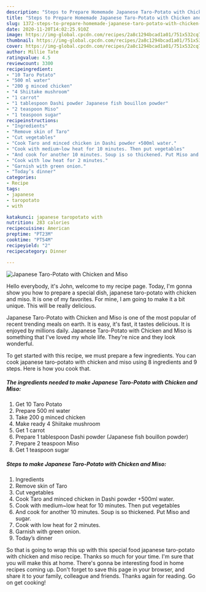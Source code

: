 ```yaml
---
description: "Steps to Prepare Homemade Japanese Taro-Potato with Chicken and Miso"
title: "Steps to Prepare Homemade Japanese Taro-Potato with Chicken and Miso"
slug: 1372-steps-to-prepare-homemade-japanese-taro-potato-with-chicken-and-miso
date: 2020-11-20T14:02:25.910Z
image: https://img-global.cpcdn.com/recipes/2a8c1294bcad1a01/751x532cq70/japanese-taro-potato-with-chicken-and-miso-recipe-main-photo.jpg
thumbnail: https://img-global.cpcdn.com/recipes/2a8c1294bcad1a01/751x532cq70/japanese-taro-potato-with-chicken-and-miso-recipe-main-photo.jpg
cover: https://img-global.cpcdn.com/recipes/2a8c1294bcad1a01/751x532cq70/japanese-taro-potato-with-chicken-and-miso-recipe-main-photo.jpg
author: Millie Tate
ratingvalue: 4.5
reviewcount: 3300
recipeingredient:
- "10 Taro Potato"
- "500 ml water"
- "200 g minced chicken"
- "4 Shiitake mushroom"
- "1 carrot"
- "1 tablespoon Dashi powder Japanese fish bouillon powder"
- "2 teaspoon Miso"
- "1 teaspoon sugar"
recipeinstructions:
- "Ingredients"
- "Remove skin of Taro"
- "Cut vegetables"
- "Cook Taro and minced chicken in Dashi powder +500ml water."
- "Cook with medium~low heat for 10 minutes. Then put vegetables"
- "And cook for another 10 minutes. Soup is so thickened. Put Miso and sugar."
- "Cook with low heat for 2 minutes."
- "Garnish with green onion."
- "Today’s dinner"
categories:
- Recipe
tags:
- japanese
- taropotato
- with

katakunci: japanese taropotato with 
nutrition: 283 calories
recipecuisine: American
preptime: "PT23M"
cooktime: "PT54M"
recipeyield: "2"
recipecategory: Dinner

---
```



![Japanese Taro-Potato with Chicken and Miso](https://img-global.cpcdn.com/recipes/2a8c1294bcad1a01/751x532cq70/japanese-taro-potato-with-chicken-and-miso-recipe-main-photo.jpg)

Hello everybody, it's John, welcome to my recipe page. Today, I'm gonna show you how to prepare a special dish, japanese taro-potato with chicken and miso. It is one of my favorites. For mine, I am going to make it a bit unique. This will be really delicious.

Japanese Taro-Potato with Chicken and Miso is one of the most popular of recent trending meals on earth. It is easy, it's fast, it tastes delicious. It is enjoyed by millions daily. Japanese Taro-Potato with Chicken and Miso is something that I've loved my whole life. They're nice and they look wonderful.




To get started with this recipe, we must prepare a few ingredients. You can cook japanese taro-potato with chicken and miso using 8 ingredients and 9 steps. Here is how you cook that.

<!--inarticleads1-->

##### The ingredients needed to make Japanese Taro-Potato with Chicken and Miso:

1. Get 10 Taro Potato
1. Prepare 500 ml water
1. Take 200 g minced chicken
1. Make ready 4 Shiitake mushroom
1. Get 1 carrot
1. Prepare 1 tablespoon Dashi powder (Japanese fish bouillon powder)
1. Prepare 2 teaspoon Miso
1. Get 1 teaspoon sugar




<!--inarticleads2-->

##### Steps to make Japanese Taro-Potato with Chicken and Miso:

1. Ingredients
1. Remove skin of Taro
1. Cut vegetables
1. Cook Taro and minced chicken in Dashi powder +500ml water.
1. Cook with medium~low heat for 10 minutes. Then put vegetables
1. And cook for another 10 minutes. Soup is so thickened. Put Miso and sugar.
1. Cook with low heat for 2 minutes.
1. Garnish with green onion.
1. Today’s dinner




So that is going to wrap this up with this special food japanese taro-potato with chicken and miso recipe. Thanks so much for your time. I'm sure that you will make this at home. There's gonna be interesting food in home recipes coming up. Don't forget to save this page in your browser, and share it to your family, colleague and friends. Thanks again for reading. Go on get cooking!
